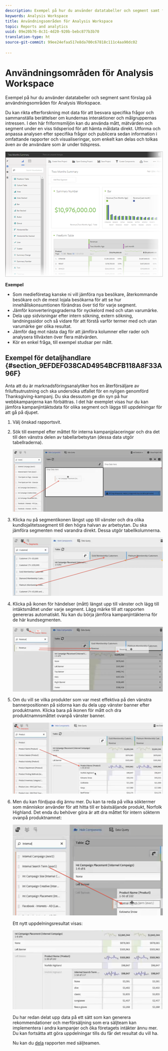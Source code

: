 ```yaml
---
description: Exempel på hur du använder datatabeller och segment samt förslag på användningsområden för Analysis Workspace.
keywords: Analysis Workspace
title: Användningsområden för Analysis Workspace
topic: Reports and analytics
uuid: 09e20b76-8c31-4d20-920b-bebc877b3b70
translation-type: ht
source-git-commit: 99ee24efaa517e8da700c67818c111c4aa90dc02

---
```



# Användningsområden för Analysis Workspace

Exempel på hur du använder datatabeller och segment samt förslag på användningsområden för Analysis Workspace.

Du kan rikta efterforskning mot data för att besvara specifika frågor och sammanställa berättelser om kundernas interaktioner och målgruppernas intressen. I den här friformsmiljön kan du använda mått, mätvärden och segment under en viss tidsperiod för att hämta måldata direkt. Utforma och anpassa analysen efter specifika frågor och publicera sedan information i omfattande rapporter och visualiseringar, som enkelt kan delas och tolkas även av de användare som är under tidspress.

![](assets/two-months-summary-project.png)

**Exempel**

* Som medieföretag kanske ni vill jämföra nya besökare, återkommande besökare och de mest lojala besökarna för att se hur innehållskonsumtionen förändras över tid för varje segment.
* Jämför konverteringsgraderna för nyckelord med och utan varumärke.
* Dela upp sidvisningar efter intern sökning, extern sökning, landningssidor och så vidare för att förstå varför termer med och utan varumärke ger olika resultat.
* Jämför dag mot nästa dag för att jämföra kolumner eller rader och analysera tillväxten över flera mätvärden.
* Kör en enkel fråga, till exempel studsar per mått.

## Exempel för detaljhandlare {#section_9EFDEF038CAD4954BCFB118A8F33A96F}

Anta att du är marknadsföringsanalytiker hos en återförsäljare av friluftsutrustning och ska undersöka utfallet för en nyligen genomförd Thanksgiving-kampanj. Du ska dessutom ge din syn på hur webbkampanjerna kan förbättras. I det här exemplet visas hur du kan jämföra kampanjintäktsdata för olika segment och lägga till uppdelningar för att gå på djupet.

1. Välj önskad rapportsvit.
1. Sök till exempel efter måttet för interna kampanjplaceringar och dra det till den vänstra delen av tabellarbetsytan (dessa data utgör tabellraderna).

   ![](assets/drag_dimension.png)

1. Klicka nu på segmentikonen längst upp till vänster och dra olika kundlojalitetssegment till den högra halvan av arbetsytan. Du ska jämföra segmenten med varandra direkt. Dessa utgör tabellkolumnerna.

   ![](assets/drag_segments.png)

1. Klicka på ikonen för händelser (mått) längst upp till vänster och lägg till intäktsmåttet under varje segment. Lägg märke till att rapporten genereras automatiskt. Nu kan du börja jämföra kampanjintäkterna för de här kundsegmenten.

   ![](assets/drag_metrics.png)

1. Om du vill se vilka produkter som var mest effektiva på den vänstra bannerpositionen på sidorna kan du dela upp vänster banner efter produktnamn. Klicka bara på ikonen för mått och dra produktnamnsmåttet ovanpå vänster banner.

   ![](assets/breakdown_prodname.png)

1. Men du kan fördjupa dig ännu mer. Du kan ta reda på vilka söktermer som människor använder för att hitta till er bästsäljande produkt, Norfolk Highland. Det enda du behöver göra är att dra måttet för intern sökterm ovanpå produktnamnet:

   ![](assets/breakdown_intsearchterm.png)

   Ett nytt uppdelningsresultat visas:

   ![](assets/breakdown_result.png)

   Du har redan delat upp data på ett sätt som kan generera rekommendationer och merförsäljning som era säljteam kan implementera i andra kampanjer och öka företagets intäkter ännu mer. Du kan fortsätta att göra uppdelningar tills du får det resultat du vill ha.

   Nu kan du [dela](/help/analyze/analysis-workspace/curate-share/curate.md) rapporten med säljteamen.

